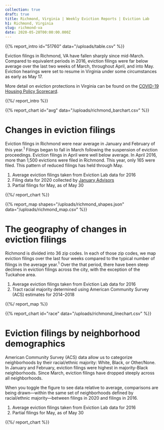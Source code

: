 ```yaml
---
collection: true
draft: true
title: Richmond, Virginia | Weekly Eviction Reports | Eviction Lab
h1: Richmond, Virginia
slug: richmond-va
date: 2020-05-28T00:00:00.000Z
---
```


{{% report_intro id="51760" data="/uploads/table.csv" %}}







Eviction filings in Richmond, VA have fallen sharply since mid-March. Compared to equivalent periods in 2016, eviction filings were far below average over the last two weeks of March, throughout April, and into May. Eviction hearings were set to resume in Virginia under some circumstances as early as May 17.

More detail on eviction protections in Virginia can be found on the [COVID-19 Housing Policy Scorecard](https://evictionlab.org/covid-policy-scorecard/va/).







{{%/ report_intro %}}



{{% report_chart id="avg" data="/uploads/richmond_barchart.csv" %}}

# Changes in eviction filings

Eviction filings in Richmond were near average in January and February of this year.<sup>1</sup> Filings began to fall in March following the suspension of eviction proceedings. Eviction filings in April were well below average. In April 2016, more than 1,500 evictions were filed in Richmond. This year, only 165 were filed. This pattern of reduced filings has held through May. 

1. Average eviction filings taken from Eviction Lab data for 2016
2. Filing data for 2020 collected by [January Advisors](https://www.januaryadvisors.com/)
3. Partial filings for May, as of May 30

{{%/ report_chart %}}



{{% report_map shapes="/uploads/richmond_shapes.json" data="/uploads/richmond_map.csv" %}}







# The geography of changes in eviction filings

Richmond is divided into 36 zip codes. In each of those zip codes, we map eviction filings over the last four weeks compared to the typical number of filings in the average year.<sup>1</sup> Over the that period, there have been steep declines in eviction filings across the city, with the exception of the Tuckahoe area.

1. Average eviction filings taken from Eviction Lab data for 2016
2. Tract racial majority determined using American Community Survey (ACS) estimates for 2014–2018







{{%/ report_map %}}



{{% report_chart id="race" data="/uploads/richmond_linechart.csv" %}}

# Eviction filings by neighborhood demographics

American Community Survey (ACS) data allow us to categorize neighborhoods by their racial/ethnic majority: White, Black, or Other/None. In January and February, eviction filings were highest in majority-Black neighborhoods. Since March, eviction filings have dropped steeply across all neighborhoods.

When you toggle the figure to see data relative to average, comparisons are being drawn—within the same set of neighborhoods defined by racial/ethnic majority—between filings in 2020 and  filings in 2016.

1. Average eviction filings taken from Eviction Lab data for 2016
2. Partial filings for May, as of May 30

{{%/ report_chart %}}